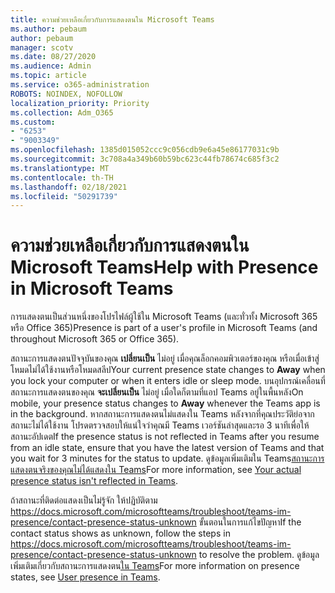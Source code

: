 ```yaml
---
title: ความช่วยเหลือเกี่ยวกับการแสดงตนใน Microsoft Teams
ms.author: pebaum
author: pebaum
manager: scotv
ms.date: 08/27/2020
ms.audience: Admin
ms.topic: article
ms.service: o365-administration
ROBOTS: NOINDEX, NOFOLLOW
localization_priority: Priority
ms.collection: Adm_O365
ms.custom:
- "6253"
- "9003349"
ms.openlocfilehash: 1385d015052ccc9c056cdb9e6a45e86177031c9b
ms.sourcegitcommit: 3c708a4a349b60b59bc623c44fb78674c685f3c2
ms.translationtype: MT
ms.contentlocale: th-TH
ms.lasthandoff: 02/18/2021
ms.locfileid: "50291739"
---
```

# <a name="help-with-presence-in-microsoft-teams"></a><span data-ttu-id="b2584-102">ความช่วยเหลือเกี่ยวกับการแสดงตนใน Microsoft Teams</span><span class="sxs-lookup"><span data-stu-id="b2584-102">Help with Presence in Microsoft Teams</span></span>

<span data-ttu-id="b2584-103">การแสดงตนเป็นส่วนหนึ่งของโปรไฟล์ผู้ใช้ใน Microsoft Teams (และทั่วทั้ง Microsoft 365 หรือ Office 365)</span><span class="sxs-lookup"><span data-stu-id="b2584-103">Presence is part of a user's profile in Microsoft Teams (and throughout Microsoft 365 or Office 365).</span></span> 

<span data-ttu-id="b2584-104">สถานะการแสดงตนปัจจุบันของคุณ  **เปลี่ยนเป็น**  ไม่อยู่ เมื่อคุณล็อกคอมพิวเตอร์ของคุณ หรือเมื่อเข้าสู่โหมดไม่ได้ใช้งานหรือโหมดสลีป</span><span class="sxs-lookup"><span data-stu-id="b2584-104">Your current presence state changes to  **Away**  when you lock your computer or when it enters idle or sleep mode.</span></span> <span data-ttu-id="b2584-105">บนอุปกรณ์เคลื่อนที่ สถานะการแสดงตนของคุณ **จะเปลี่ยนเป็น**  ไม่อยู่ เมื่อใดก็ตามที่แอป Teams อยู่ในพื้นหลัง</span><span class="sxs-lookup"><span data-stu-id="b2584-105">On mobile, your presence status changes to **Away**  whenever the Teams app is in the background.</span></span> <span data-ttu-id="b2584-106">หากสถานะการแสดงตนไม่แสดงใน Teams หลังจากที่คุณประวัติย่อจากสถานะไม่ได้ใช้งาน โปรดตรวจสอบให้แน่ใจว่าคุณมี Teams เวอร์ชันล่าสุดและรอ 3 นาทีเพื่อให้สถานะอัปเดต</span><span class="sxs-lookup"><span data-stu-id="b2584-106">If the presence status is not reflected in Teams after you resume from an idle state, ensure that you have the latest version of Teams and that you wait for 3 minutes for the status to update.</span></span> <span data-ttu-id="b2584-107">ดูข้อมูลเพิ่มเติมใน Teams[สถานะการแสดงตนจริงของคุณไม่ได้แสดงใน Teams](https://docs.microsoft.com/microsoftteams/troubleshoot/teams-im-presence/presence-not-show-actual-status)</span><span class="sxs-lookup"><span data-stu-id="b2584-107">For more information, see [Your actual presence status isn't reflected in Teams](https://docs.microsoft.com/microsoftteams/troubleshoot/teams-im-presence/presence-not-show-actual-status).</span></span>

<span data-ttu-id="b2584-108">ถ้าสถานะที่ติดต่อแสดงเป็นไม่รู้จัก ให้ปฏิบัติตาม https://docs.microsoft.com/microsoftteams/troubleshoot/teams-im-presence/contact-presence-status-unknown ขั้นตอนในการแก้ไขปัญหา</span><span class="sxs-lookup"><span data-stu-id="b2584-108">If the contact status shows as unknown, follow the steps in https://docs.microsoft.com/microsoftteams/troubleshoot/teams-im-presence/contact-presence-status-unknown to resolve the problem.</span></span>
<span data-ttu-id="b2584-109">ดูข้อมูลเพิ่มเติมเกี่ยวกับสถานะการแสดงตน[ใน Teams](https://docs.microsoft.com/microsoftteams/presence-admins)</span><span class="sxs-lookup"><span data-stu-id="b2584-109">For more information on presence states, see [User presence in Teams](https://docs.microsoft.com/microsoftteams/presence-admins).</span></span>

